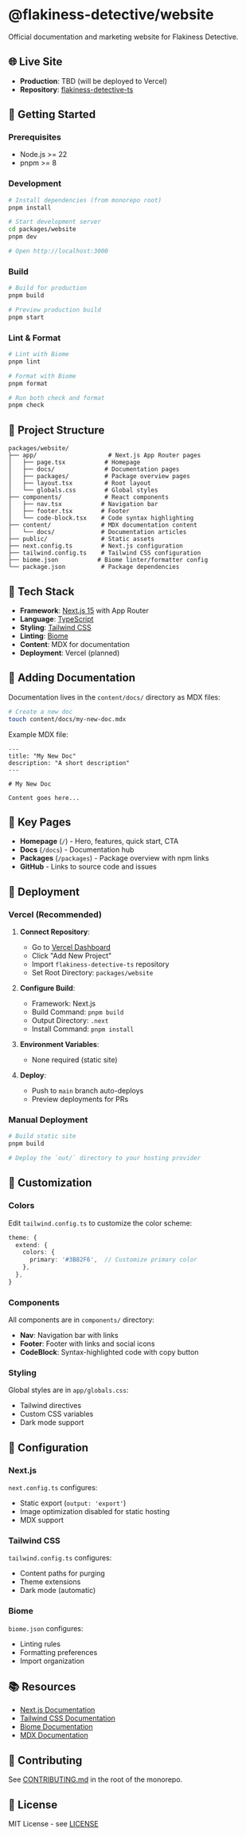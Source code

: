 # @flakiness-detective/website

Official documentation and marketing website for Flakiness Detective.

## 🌐 Live Site

- **Production**: TBD (will be deployed to Vercel)
- **Repository**: [flakiness-detective-ts](https://github.com/prosdev/flakiness-detective-ts)

## 🚀 Getting Started

### Prerequisites

- Node.js >= 22
- pnpm >= 8

### Development

```bash
# Install dependencies (from monorepo root)
pnpm install

# Start development server
cd packages/website
pnpm dev

# Open http://localhost:3000
```

### Build

```bash
# Build for production
pnpm build

# Preview production build
pnpm start
```

### Lint & Format

```bash
# Lint with Biome
pnpm lint

# Format with Biome
pnpm format

# Run both check and format
pnpm check
```

## 📁 Project Structure

```
packages/website/
├── app/                    # Next.js App Router pages
│   ├── page.tsx           # Homepage
│   ├── docs/              # Documentation pages
│   ├── packages/          # Package overview pages
│   ├── layout.tsx         # Root layout
│   └── globals.css        # Global styles
├── components/            # React components
│   ├── nav.tsx           # Navigation bar
│   ├── footer.tsx        # Footer
│   └── code-block.tsx    # Code syntax highlighting
├── content/              # MDX documentation content
│   └── docs/             # Documentation articles
├── public/               # Static assets
├── next.config.ts        # Next.js configuration
├── tailwind.config.ts    # Tailwind CSS configuration
├── biome.json           # Biome linter/formatter config
└── package.json          # Package dependencies
```

## 🎨 Tech Stack

- **Framework**: [Next.js 15](https://nextjs.org/) with App Router
- **Language**: [TypeScript](https://www.typescriptlang.org/)
- **Styling**: [Tailwind CSS](https://tailwindcss.com/)
- **Linting**: [Biome](https://biomejs.dev/)
- **Content**: MDX for documentation
- **Deployment**: Vercel (planned)

## 📝 Adding Documentation

Documentation lives in the `content/docs/` directory as MDX files:

```bash
# Create a new doc
touch content/docs/my-new-doc.mdx
```

Example MDX file:

```mdx
---
title: "My New Doc"
description: "A short description"
---

# My New Doc

Content goes here...
```

## 🎯 Key Pages

- **Homepage** (`/`) - Hero, features, quick start, CTA
- **Docs** (`/docs`) - Documentation hub
- **Packages** (`/packages`) - Package overview with npm links
- **GitHub** - Links to source code and issues

## 🚢 Deployment

### Vercel (Recommended)

1. **Connect Repository**:

   - Go to [Vercel Dashboard](https://vercel.com/dashboard)
   - Click "Add New Project"
   - Import `flakiness-detective-ts` repository
   - Set Root Directory: `packages/website`

2. **Configure Build**:

   - Framework: Next.js
   - Build Command: `pnpm build`
   - Output Directory: `.next`
   - Install Command: `pnpm install`

3. **Environment Variables**:

   - None required (static site)

4. **Deploy**:
   - Push to `main` branch auto-deploys
   - Preview deployments for PRs

### Manual Deployment

```bash
# Build static site
pnpm build

# Deploy the `out/` directory to your hosting provider
```

## 🎨 Customization

### Colors

Edit `tailwind.config.ts` to customize the color scheme:

```typescript
theme: {
  extend: {
    colors: {
      primary: '#3B82F6',  // Customize primary color
    },
  },
}
```

### Components

All components are in `components/` directory:

- **Nav**: Navigation bar with links
- **Footer**: Footer with links and social icons
- **CodeBlock**: Syntax-highlighted code with copy button

### Styling

Global styles are in `app/globals.css`:

- Tailwind directives
- Custom CSS variables
- Dark mode support

## 🔧 Configuration

### Next.js

`next.config.ts` configures:

- Static export (`output: 'export'`)
- Image optimization disabled for static hosting
- MDX support

### Tailwind CSS

`tailwind.config.ts` configures:

- Content paths for purging
- Theme extensions
- Dark mode (automatic)

### Biome

`biome.json` configures:

- Linting rules
- Formatting preferences
- Import organization

## 📚 Resources

- [Next.js Documentation](https://nextjs.org/docs)
- [Tailwind CSS Documentation](https://tailwindcss.com/docs)
- [Biome Documentation](https://biomejs.dev/guides/getting-started/)
- [MDX Documentation](https://mdxjs.com/)

## 🤝 Contributing

See [CONTRIBUTING.md](../../CONTRIBUTING.md) in the root of the monorepo.

## 📄 License

MIT License - see [LICENSE](../../LICENSE)
